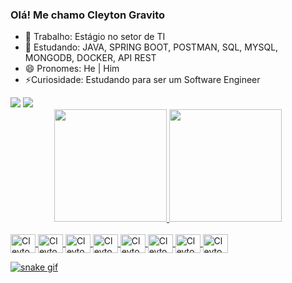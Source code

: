 ### Olá! Me chamo Cleyton Gravito 

- 🔭 Trabalho: Estágio no setor de TI
- 🌱 Estudando: JAVA, SPRING BOOT, POSTMAN, SQL, MYSQL, MONGODB, DOCKER, API REST
- 😄 Pronomes: He | Him
- ⚡️Curiosidade: Estudando para ser um Software Engineer

<div>
  <a href="https://www.linkedin.com/in/cleyton-gravito-4b1423219/" target="_blank"><img src="https://img.shields.io/badge/LinkedIn-0077B5?style=for-the-badge&logo=linkedin&logoColor=white" target="_blank"></a>
  <a href="https://github.com/CleytonGravito" target="_blank"><img src="https://img.shields.io/badge/GitHub-100000?style=for-the-badge&logo=github&logoColor=whitee" target="_blank"></a>
<div>
  
<div align="center">
  <a href="https://github.com/CleytonGravito">
  <img height="180em" src="https://github-readme-stats.vercel.app/api?username=CleytonGravito&show_icons=true&theme=dracula&include_all_commits=true&count_private=true"/>
  <img height="180em" src="https://github-readme-stats.vercel.app/api/top-langs/?username=CleytonGravito&layout=compact&langs_count=7&theme=dracula"/>
</div>
<div style="display: inline_block"><br>
  <img align="center" alt="Cleyton-Java" height="30" width="40" src="https://img.shields.io/badge/Java-ED8B00?style=for-the-badge&logo=openjdk&logoColor=white">
  <img align="center" alt="Cleyton-Spring" height="30" width="40" src="https://img.shields.io/badge/Spring-6DB33F?style=for-the-badge&logo=spring&logoColor=white">
  <img align="center" alt="Cleyton-Js" height="30" width="40" src="https://img.shields.io/badge/JavaScript-323330?style=for-the-badge&logo=javascript&logoColor=F7DF1E">
  <img align="center" alt="Cleyton-MySQL" height="30" width="40" src="https://img.shields.io/badge/MySQL-00000F?style=for-the-badge&logo=mysql&logoColor=white">
  <img align="center" alt="Cleyton-MongoDB" height="30" width="40" src="https://img.shields.io/badge/MongoDB-4EA94B?style=for-the-badge&logo=mongodb&logoColor=white">
  <img align="center" alt="Cleyton-GIT" height="30" width="40" src="https://img.shields.io/badge/GIT-E44C30?style=for-the-badge&logo=git&logoColor=white">
  <img align="center" alt="Cleyton-MongoDB" height="30" width="40" src="https://www.vectorlogo.zone/util/preview.html?image=/logos/getpostman/getpostman-icon.svg">
 <img align="center" alt="Cleyton-MongoDB" height="30" width="40" src="https://img.shields.io/badge/MongoDB-4EA94B?style=for-the-badge&logo=mongodb&logoColor=white">
</div>
  
![snake gif](https://raw.github.com/CleytonGravito/CleytonGravito/output/github-contribution-grid-snake.gif)
